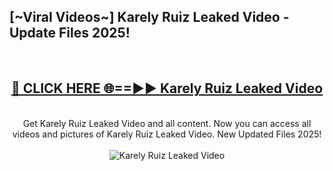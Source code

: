 <h2>[~Viral Videos~] Karely Ruiz Leaked Video - Update Files 2025!</h2>
<br>
<div align="center">
<h2><a href="https://betterlinks.top/A2PfLJ" rel="nofollow">🔴 CLICK HERE 🌐==►► Karely Ruiz Leaked Video</a></h2>
<br>
Get Karely Ruiz Leaked Video and all content. Now you can access all videos and pictures of Karely Ruiz Leaked Video. New Updated Files 2025!
<br>
<br>
<a href="https://betterlinks.top/A2PfLJ" rel="nofollow" data-target="animated-image.originalLink"><img src="https://i.ibb.co.com/WyWwxjT/player-gif2.gif" alt="Karely Ruiz Leaked Video" style="max-width: 100%; display: inline-block;" data-target="animated-image.originalImage"></a>
</div>
<br>
